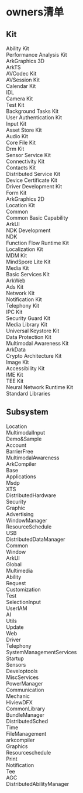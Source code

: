 # owners清单

## Kit
Ability Kit<br>
Performance Analysis Kit<br>
ArkGraphics 3D<br>
ArkTS<br>
AVCodec Kit<br>
AVSession Kit<br>
Calendar Kit<br>
IDL<br>
Camera Kit<br>
Test Kit<br>
Background Tasks Kit<br>
User Authentication Kit<br>
Input Kit<br>
Asset Store Kit<br>
Audio Kit<br>
Core File Kit<br>
Drm Kit<br>
Sensor Service Kit<br>
Connectivity Kit<br>
Contacts Kit<br>
Distributed Service Kit<br>
Device Certificate Kit<br>
Driver Development Kit<br>
Form Kit<br>
ArkGraphics 2D<br>
Location Kit<br>
Common<br>
Common Basic Capability<br>
ArkUI<br>
NDK Development<br>
NDK<br>
Function Flow Runtime Kit<br>
Localization Kit<br>
MDM Kit<br>
MindSpore Lite Kit<br>
Media Kit<br>
Basic Services Kit<br>
ArkWeb<br>
Ads Kit<br>
Network Kit<br>
Notification Kit<br>
Telephony Kit<br>
IPC Kit<br>
Security Guard Kit<br>
Media Library Kit<br>
Universal Keystore Kit<br>
Data Protection Kit<br>
Multimodal Awareness Kit<br>
ArkData<br>
Crypto Architecture Kit<br>
Image Kit<br>
Accessibility Kit<br>
IME Kit<br>
TEE Kit<br>
Neural Network Runtime Kit<br>
Standard Libraries<br>

## Subsystem
Location<br>
MultimodalInput<br>
Demo&Sample<br>
Account<br>
BarrierFree<br>
MultimodalAwareness<br>
ArkCompiler<br>
Base<br>
Applications<br>
Msdp<br>
XTS<br>
DistributedHardware<br>
Security<br>
Graphic<br>
Advertising<br>
WindowManager<br>
ResourceSchedule<br>
USB<br>
DistributedDataManager<br>
Common<br>
Window<br>
ArkUI<br>
Global<br>
Multimedia<br>
Ability<br>
Request<br>
Customization<br>
Test<br>
SelectionInput<br>
UserIAM<br>
AI<br>
Utils<br>
Update<br>
Web<br>
Driver<br>
Telephony<br>
SystemManagementServices<br>
Startup<br>
Sensors<br>
Developtools<br>
MiscServices<br>
PowerManager<br>
Communication<br>
Mechanic<br>
HiviewDFX<br>
CommonLibrary<br>
BundleManager<br>
DistributedSched<br>
Time<br>
FileManagement<br>
arkcompiler<br>
Graphics<br>
Resourceschedule<br>
Print<br>
Notification<br>
Tee<br>
AGC<br>
DistributedAbilityManager<br>
